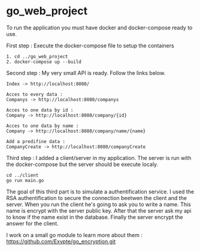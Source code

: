 # go_web_project

To run the application you must have docker and docker-compose ready to use.

First step : Execute the docker-compose file to setup the containers

    1. cd ../go_web_project
    2. docker-compose up --build

Second step : My very small API is ready. Follow the links below.

    Index -> http://localhost:8080/

    Acces to every data :
    Companys -> http://localhost:8080/companys

    Acces to one data by id :
    Company -> http://localhost:8080/company/{id}

    Acces to one data by name :
    Company -> http://localhost:8080/company/name/{name}

    Add a predifine data :
    CompanyCreate -> http://localhost:8080/companyCreate

Third step : I added a client/server in my application. The server is run with the docker-compose but the server should be execute localy.

    cd ../client
    go run main.go

The goal of this third part is to simulate a authentification service. I used the RSA authentification to secure the connection beetwen the client and the server.
When you run the client he's going to ask you to write a name. This name is encrypt with the server public key. After that the server ask my api to know if the name exist in the database. Finally the server encrypt the answer for the client.

I work on a small go module to learn more about them : https://github.com/Exypte/go_encryption.git